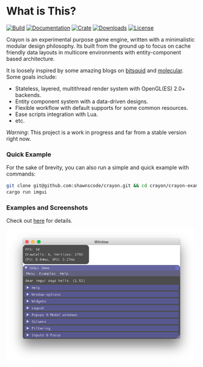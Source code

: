 # What is This?
[![Build](https://travis-ci.org/shawnscode/crayon.svg?branch=master)](https://travis-ci.org/shawnscode/crayon)
[![Documentation](https://docs.rs/crayon/badge.svg)](https://docs.rs/crayon)
[![Crate](https://img.shields.io/crates/v/crayon.svg)](https://crates.io/crates/crayon)
[![Downloads](https://img.shields.io/crates/d/crayon.svg)](https://crates.io/crates/crayon)
[![License](https://img.shields.io/crates/l/crayon.svg)](https://github.com/shawnscode/crayon/blob/master/LICENSE-APACHE)

Crayon is an experimental purpose game engine, written with a minimalistic modular design philosophy. Its built from the ground up to focus on cache friendly data layouts in multicore environments with entity-component based architecture.

It is loosely inspired by some amazing blogs on [bitsquid](https://bitsquid.blogspot.de) and [molecular](https://blog.molecular-matters.com). Some goals include:

- Stateless, layered, multithread render system with OpenGL(ES) 2.0+ backends.
- Entity component system with a data-driven designs.
- Flexible workflow with default supports for some common resources.
- Ease scripts integration with Lua.
- etc.

*Warning*: This project is a work in progress and far from a stable version right now.

### Quick Example
For the sake of brevity, you can also run a simple and quick example with commands:

``` sh
git clone git@github.com:shawnscode/crayon.git && cd crayon/crayon-examples
cargo run imgui
```

### Examples and Screenshots

Check out [here](./crayon-examples) for details.

![ImGui](./crayon-examples/screenshots/imgui.png)